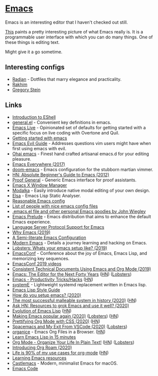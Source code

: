 # [Emacs](https://www.gnu.org/software/emacs/)

Emacs is an interesting editor that I haven't checked out still.

[This](https://www.reddit.com/r/emacs/comments/74hetz/emacs_everywhere/) paints a pretty interesting picture of what Emacs really is. It is a programmable user interface with which you can do many things. One of these things is editing text.

Might give it a go sometime.

## Interesting configs

- [Radian](https://github.com/raxod502/radian) - Dotfiles that marry elegance and practicality.
- [Rakhim](https://github.com/freetonik/emacs-dotfiles)
- [Gregory Stein](https://github.com/gjstein/emacs.d)

## Links

- [Introduction to EShell](https://www.youtube.com/watch?v=RhYNu6i_uY4)
- [general.el](https://github.com/noctuid/general.el) - Convenient key definitions in emacs.
- [Emacs Live](https://github.com/overtone/emacs-live) - Opinionated set of defaults for getting started with a specific focus on live coding with Overtone and Quil.
- [Getting started with emacs](http://www.howardism.org/Technical/Emacs/emacs-getting-started.html)
- [Emacs Evil Guide](https://github.com/noctuid/evil-guide) - Addresses questions vim users might have when first using emacs with evil.
- [Ohai emacs](https://github.com/bodil/ohai-emacs) - Finest hand crafted artisanal emacs.d for your editing pleasure.
- [Emacs Everywhere (2017)](https://ambrevar.xyz/emacs-everywhere/)
- [doom-emacs](https://github.com/hlissner/doom-emacs) - Emacs configuration for the stubborn martian vimmer.
- [HN: Absolute Beginner's Guide to Emacs (2012)](https://news.ycombinator.com/item?id=18598544)
- [Proof General](https://github.com/ProofGeneral/PG) - Generic Emacs interface for proof assistants.
- [Emacs X Window Manager](https://github.com/ch11ng/exwm)
- [Modalka](https://github.com/mrkkrp/modalka) - Easily introduce native modal editing of your own design.
- [Elsa](https://github.com/emacs-elsa/Elsa) - Emacs Lisp Static Analyser.
- [Reasonable Emacs config](https://github.com/purcell/emacs.d)
- [List of people with nice emacs config files](https://github.com/caisah/emacs.dz)
- [.emacs.el file and other personal Emacs goodies by John Wiegley](https://github.com/jwiegley/dot-emacs)
- [Emacs Prelude](https://github.com/bbatsov/prelude) - Emacs distribution that aims to enhance the default Emacs experience.
- [Language Server Protocol Support for Emacs](https://github.com/emacs-lsp/lsp-mode)
- [Why Emacs (2019)](https://www.birkey.co/2019-08-04-why-emacs.html)
- [A Semi-literate Emacs Configuration](https://zge.us.to/emacs.d.html)
- [Modern Emacs](http://www.modernemacs.com/) - Details a journey learning and hacking on Emacs.
- [Lobsters: Whats your emacs setup like? (2019)](https://lobste.rs/s/754vk6/whats_your_emacs_setup_like)
- [EmacsConf](https://emacsconf.org/) - Conference about the joy of Emacs, Emacs Lisp, and memorizing key sequences.
- [EmacsConf 2019 videos](https://lists.gnu.org/archive/html/emacsconf-discuss/2019-11/msg00002.html)
- [Consistent Technical Documents Using Emacs and Org Mode (2019)](https://www.youtube.com/watch?v=0g9BcZvQbXU)
- [Emacs: The Editor for the Next Forty Years](https://media.emacsconf.org/2019/26.html) ([HN](https://news.ycombinator.com/item?id=21638197)) ([Lobsters](https://lobste.rs/s/qzu97s/emacs_editor_for_next_forty_years))
- [Emacs - Productivity Tricks/Hacks](http://www.mycpu.org/emacs-productivity-setup/) ([HN](https://news.ycombinator.com/item?id=22129636))
- [systemE](https://github.com/a-schaefers/systemE) - Lightweight systemd replacement written in Emacs lisp.
- [Emacs Lisp Style Guide](https://github.com/bbatsov/emacs-lisp-style-guide)
- [How do you setup emacs? (2020)](https://lobste.rs/s/uv4xpv/how_do_you_setup_emacs)
- [The most successful malleable system in history (2020)](https://malleable.systems/blog/2020/04/01/the-most-successful-malleable-system-in-history/) ([HN](https://news.ycombinator.com/item?id=22875106))
- [Ask HN: Resources to grok Emacs and use it well? (2020)](https://news.ycombinator.com/item?id=22881808)
- [Evolution of Emacs Lisp](http://www.iro.umontreal.ca/~monnier/hopl-4-emacs-lisp.pdf) ([HN](https://news.ycombinator.com/item?id=23080417))
- [Making Emacs popular again (2020)](https://lwn.net/SubscriberLink/819452/1480c3a59d3d9093/) ([Lobsters](https://lobste.rs/s/ueqxbu/making_emacs_popular_again)) ([HN](https://news.ycombinator.com/item?id=23107123))
- [Prettifying Org Mode with CSS (2020)](https://sandyuraz.com/articles/orgmode-css/) ([HN](https://news.ycombinator.com/item?id=23130104))
- [Spacemacs and My Exit From VSCode (2020)](https://dev.to/zamhaq/spacemacs-and-my-exit-from-vscode-54o2) ([Lobsters](https://lobste.rs/s/zc0shz/spacemacs_my_exit_from_vscode))
- [organice](https://organice.200ok.ch/) - Emacs Org Files in a Browser. ([HN](https://news.ycombinator.com/item?id=23151902))
- [Learn Emacs Lisp in 15 minutes](https://bzg.fr/en/learn-emacs-lisp-in-15-minutes.html/)
- [Org Mode - Organize Your Life In Plain Text!](http://doc.norang.ca/org-mode.html) ([HN](https://news.ycombinator.com/item?id=23299993)) ([Lobsters](https://lobste.rs/s/e8tydo/org_mode_organize_your_life_plain_text))
- [Introducing Org Roam (2020)](https://blog.jethro.dev/posts/introducing_org_roam/)
- [Life is 90% of my use cases for org-mode](http://stormrider.io/ninety-pct.html) ([HN](https://news.ycombinator.com/item?id=23672473))
- [Learning Emacs resources](https://emacsredux.com/resources/)
- [Castlemacs](https://github.com/freetonik/castlemacs) - Modern, minimalist Emacs for macOS.
- [Emacs Code](https://github.com/emacs-mirror/emacs)

